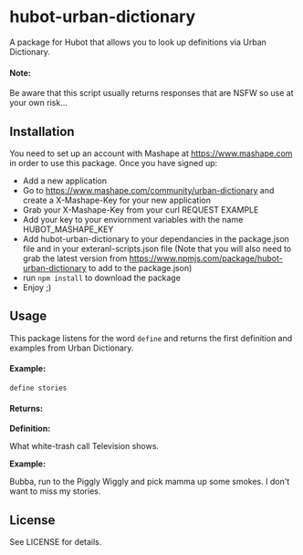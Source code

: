 # hubot-urban-dictionary
A package for Hubot that allows you to look up definitions via Urban Dictionary.

#### Note:
Be aware that this script usually returns responses that are NSFW so use at your
own risk...

## Installation
You need to set up an account with Mashape at https://www.mashape.com in order
to use this package. Once you have signed up:

* Add a new application
* Go to https://www.mashape.com/community/urban-dictionary and create a
  X-Mashape-Key for your new application
* Grab your X-Mashape-Key from your curl REQUEST EXAMPLE
* Add your key to your enviornment variables with the name HUBOT_MASHAPE_KEY
* Add hubot-urban-dictionary to your dependancies in the package.json file and
  in your exteranl-scripts.json file (Note that you will also need to grab the
  latest version from https://www.npmjs.com/package/hubot-urban-dictionary to
  add to the package.json)
* run `npm install` to download the package
* Enjoy ;)

## Usage
This package listens for the word `define` and returns the first definition and
examples from Urban Dictionary.

#### Example:
`define stories`

#### Returns:
**Definition:**

What white-trash call Television shows.

**Example:**

Bubba, run to the Piggly Wiggly and pick mamma up some smokes. I don't want to
miss my stories.

## License
See LICENSE for details.
